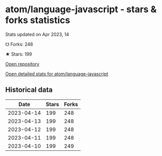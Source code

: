 # atom/language-javascript - stars & forks statistics

Stats updated on Apr 2023, 14

☋ Forks: 248

★ Stars: 199

[Open repository](https://github.com/atom/language-javascript)

[Open detailed stats for atom/language-javascript](https://reviewgithub.com/rep/atom/language-javascript)

## Historical data
| Date | Stars | Forks |
|------|-------|-------|
| 2023-04-14 | 199 | 248 | 
| 2023-04-13 | 199 | 248 | 
| 2023-04-12 | 199 | 248 | 
| 2023-04-11 | 199 | 248 | 
| 2023-04-10 | 199 | 249 | 

